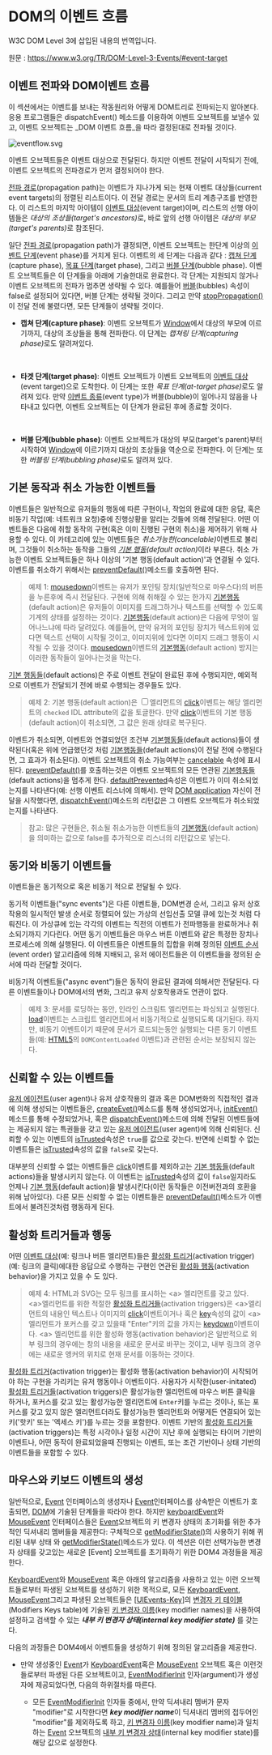 # DOM의 이벤트 흐름
W3C DOM Level 3에 삽입된 내용의 번역입니다.

원문 : https://www.w3.org/TR/DOM-Level-3-Events/#event-target

## 이벤트 전파와 DOM이벤트 흐름

이 섹션에서는 이벤트를 보내는 작동원리와 어떻게 DOM트리로 전파되는지 알아본다. 응용 프로그램들은 dispatchEvent() 메소드를 이용하여 이벤트 오브젝트를 보낼수 있고, 이벤트 오브젝트는 _DOM 이벤트 흐름_을 따라 결정된대로 전파될 것이다.

![eventflow.svg](https://www.w3.org/TR/DOM-Level-3-Events/images/eventflow.svg)

이벤트 오브젝트들은 이벤트 대상으로 전달된다. 하지만 이벤트 전달이 시작되기 전에, 이벤트 오브젝트의 전파경로가 먼저 결정되어야 한다.

[전파 경로](https://www.w3.org/TR/DOM-Level-3-Events/#propagation-path)(propagation path)는 이벤트가 지나가게 되는 현재 이벤트 대상들(current event targets)의 정렬된 리스트이다. 이 전달 경로는 문서의 트리 계층구조를 반영한다. 이 리스트의 마지막 아이템이 [이벤트 대상](https://www.w3.org/TR/DOM-Level-3-Events/#event-target)(event target)이며, 리스트의 선행 아이템들은 <em>대상의 조상들(target's ancestors)</em>로, 바로 앞의 선행 아이템은 <em>대상의 부모(target's parents)</em>로 참조된다.

일단 [전파 경로](https://www.w3.org/TR/DOM-Level-3-Events/#propagation-path)(propagation path)가 결정되면, 이벤트 오브젝트는 한단계 이상의 [이벤트 단계](https://www.w3.org/TR/DOM-Level-3-Events/#event-phase)(event phase)를 거치게 된다. 이벤트의 세 단계는 다음과 같다 : [캡쳐 단계](https://www.w3.org/TR/DOM-Level-3-Events/#capture-phase)(capture phase), [목표 단계](https://www.w3.org/TR/DOM-Level-3-Events/#target-phase)(target phase), 그리고 [버블 단계](https://www.w3.org/TR/DOM-Level-3-Events/#bubble-phase)(bubble phase). 이벤트 오브젝트들은 이 단계들을 아래에 기술한대로 완료한다. 각 단계는 지원되지 않거나 이벤트 오브젝트의 전파가 멈추면 생략될 수 있다. 예를들어 [버블](https://dom.spec.whatwg.org/#dom-event-bubbles)(bubbles) 속성이 false로 설정되어 있다면, 버블 단계는 생략될 것이다. 그리고 만약 [stopPropagation()](https://dom.spec.whatwg.org/#dom-event-stoppropagation)이 전달 전에 불렸다면, 모든 단계들이 생략될 것이다.

- **캡쳐 단계(capture phase)**: 이벤트 오브젝트가 [Window](https://www.w3.org/TR/DOM-Level-3-Events/#window)에서 대상의 부모에 이르기까지, 대상의 조상들을 통해 전파한다. 이 단계는 <em>캡쳐링 단계(capturing phase)</em>로도 알려져있다.
<br>

- **타겟 단계(target phase)**: 이벤트 오브젝트가 이벤트 오브젝트의 [이벤트 대상](https://www.w3.org/TR/DOM-Level-3-Events/#event-target)(event target)으로 도착한다. 이 단계는 또한 <em>목표 단계(at-target phase)</em>로도 알려져 있다. 만약 [이벤트 종류](https://www.w3.org/TR/DOM-Level-3-Events/#event-type)(event type)가 버블(bubble)이 일어나지 않음을 나타내고 있다면, 이벤트 오브젝트는 이 단계가 완료된 후에 종료할 것이다.
<br>

- **버블 단계(bubble phase)**: 이벤트 오브젝트가 대상의 부모(target's parent)부터 시작하여 [Window](https://www.w3.org/TR/DOM-Level-3-Events/#window)에 이르기까지 대상의 조상들을 역순으로 전파한다. 이 단계는 또한 <em>버블링 단계(bubbling phase)</em>로도 알려져 있다.


## 기본 동작과 취소 가능한 이벤트들

이벤트들은 일반적으로 유저들의 행동에 따른 구현이나, 작업의 완료에 대한 응답, 혹은 비동기 작업(예: 네트워크 요청)중에 진행상황을 알리는 것들에 의해 전달된다. 어떤 이벤트들은 다음에 취할 동작의 구현(혹은 이미 진행된 구현의 취소)을 제어하기 위해 사용할 수 있다. 이 카테고리에 있는 이벤트들은 <em>취소가능한(cancelable)</em>이벤트로 불리며, 그것들이 취소하는 동작을 그들의 <em>[기본 행동](https://www.w3.org/TR/DOM-Level-3-Events/#default-action)(default action)</em>이라 부른다. 취소 가능한 이벤트 오브젝트들은 하나 이상의 '기본 행동(default action)'과 연결될 수 있다. 이벤트를 취소하기 위해서는 [preventDefault()](https://dom.spec.whatwg.org/#dom-event-preventdefault)메소드를 호출하면 된다.


> 예제 1:
[mousedown](https://www.w3.org/TR/DOM-Level-3-Events/#mousedown)이벤트는 유저가 포인팅 장치(일반적으로 마우스다)의 버튼을 누른후에 즉시 전달된다. 구현에 의해 취해질 수 있는 한가지 [기본행동](https://www.w3.org/TR/DOM-Level-3-Events/#default-action)(default action)은 유저들이 이미지를 드래그하거나 텍스트를 선택할 수 있도록 기계의 상태를 설정하는 것이다. [기본행동](https://www.w3.org/TR/DOM-Level-3-Events/#default-action)(default action)은 다음에 무엇이 일어나느냐에 따라 달려있다. 예를들어, 만약 유저의 포인팅 장치가 텍스트위에 있다면 텍스트 선택이 시작될 것이고, 이미지위에 있다면 이미지 드래그 행동이 시작될 수 있을 것이다. [mousedown](https://www.w3.org/TR/DOM-Level-3-Events/#mousedown)이벤트의 [기본행동](https://www.w3.org/TR/DOM-Level-3-Events/#default-action)(default action) 방지는 이러한 동작들이 일어나는것을 막는다.

[기본 행동들](https://www.w3.org/TR/DOM-Level-3-Events/#default-action)(default actions)은 주로 이벤트 전달이 완료된 후에 수행되지만, 예외적으로 이벤트가 전달되기 전에 바로 수행되는 경우들도 있다.

> 예제 2:
> 기본 행동(default action)은 <input type="checkbox">엘리먼트의  [click](https://www.w3.org/TR/DOM-Level-3-Events/#click)이벤트는 해당 엘리먼트의 `checked` IDL attribute의 값을 토글한다. 만약 [click](https://www.w3.org/TR/DOM-Level-3-Events/#click)이벤트의 기본 행동(default action)이 취소되면, 그 값은 원래 상태로 복구된다.


이벤트가 취소되면, 이벤트와 연결되었던 조건부 [기본행동들](https://www.w3.org/TR/DOM-Level-3-Events/#default-action)(default actions)들이 생략된다(혹은 위에 언급했던것 처럼 [기본행동들](https://www.w3.org/TR/DOM-Level-3-Events/#default-action)(default actions)이 전달 전에 수행된다면, 그 효과가 취소된다). 이벤트 오브젝트의 취소 가능여부는 [cancelable](https://dom.spec.whatwg.org/#dom-event-cancelable) 속성에 표시된다. [preventDefault()](https://dom.spec.whatwg.org/#dom-event-preventdefault)를 호출하는것은 이벤트 오브젝트의 모든 연관된 [기본행동들](https://www.w3.org/TR/DOM-Level-3-Events/#default-action)(default actions)을 멈추게 한다. [defaultPrevented](https://dom.spec.whatwg.org/#dom-event-defaultprevented)속성은 이벤트가 이미 취소되었는지를 나타낸다(예: 선행 이벤트 리스너에 의해서). 만약 [DOM application](https://www.w3.org/TR/DOM-Level-3-Events/#dom-application) 자신이 전달을 시작했다면, [dispatchEvent()](https://dom.spec.whatwg.org/#dom-eventtarget-dispatchevent)메소드의 리턴값은 그 이벤트 오브젝트가 취소되었는지를 나타낸다.

> 참고:
> 많은 구현들은, 취소될 취소가능한 이벤트들의 [기본행동](https://www.w3.org/TR/DOM-Level-3-Events/#default-action)(default action)을 의미하는 값으로 false를 추가적으로 리스너의 리턴값으로 넣는다.

## 동기와 비동기 이벤트들

이벤트들은 동기적으로 혹은 비동기 적으로 전달될 수 있다.

동기적 이벤트들("sync events")은 다른 이벤트들, DOM변경 순서, 그리고 유저 상호작용의 일시적인 발생 순서로 정렬되어 있는 가상의 선입선출 모델 큐에 있는것 처럼 다뤄진다. 이 가상큐에 있는 각각의 이벤트는 직전의 이벤트가 전파행동을 완료하거나 취소되기까지 기다린다. 어떤 동기 이벤트들은 마우스 버튼 이벤트와 같은 특정한 장치나 프로세스에 의해 실행된다. 이 이벤트들은 이벤트들의 집합을 위해 정의된 [이벤트 순서](https://www.w3.org/TR/DOM-Level-3-Events/#event-order)(event order) 알고리즘에 의해 지배되고, 유저 에이전트들은 이 이벤트들을 정의된 순서에 따라 전달할 것이다.

비동기적 이벤트들("async event")들은 동작이 완료된 결과에 의해서만 전달된다. 다른 이벤트들이나 DOM에서의 변화, 그리고 유저 상호작용과도 연관이 없다.

> 예제 3:
> 문서를 로딩하는 동안, 인라인 스크림트 엘리먼트는 파싱되고 실행된다. [load](https://www.w3.org/TR/DOM-Level-3-Events/#load)이벤트는 스크립트 엘리먼트에서 비동기적으로 실행되도록 대기된다. 하지만, 비동기 이벤트이기 때문에 문서가 로드되는동안 실행되는 다른 동기 이벤트들(예: [HTML5](https://www.w3.org/TR/DOM-Level-3-Events/#biblio-html5)의 `DOMContentLoaded` 이벤트)과 관련된 순서는 보장되지 않는다.

## 신뢰할 수 있는 이벤트들

[유저 에이전트](https://www.w3.org/TR/DOM-Level-3-Events/#user-agent)(user agent)나 유저 상호작용의 결과 혹은 DOM변화의 직접적인 결과에 의해 생성되는 이벤트들은, [createEvet()](https://dom.spec.whatwg.org/#dom-document-createevent)메소드를 통해 생성되었거나, [initEvent()](https://dom.spec.whatwg.org/#dom-event-initevent)메소드를 통해 수정되었거나, 혹은 [dispatchEvent()](https://dom.spec.whatwg.org/#dom-eventtarget-dispatchevent)메소드에 의해 전달된 이벤트들에는 제공되지 않는 특권들을 갖고 있는 [유저 에이전트](https://www.w3.org/TR/DOM-Level-3-Events/#user-agent)(user agent)에 의해 신뢰된다. 신뢰할 수 있는 이벤트의 [isTrusted](https://dom.spec.whatwg.org/#dom-event-istrusted)속성은 `true`를 값으로 갖는다. 반면에 신뢰할 수 없는 이벤트들은 [isTrusted](https://dom.spec.whatwg.org/#dom-event-istrusted)속성의 값을 `false`로 갖는다.

대부분의 신뢰할 수 없는 이벤트들은 [click](https://www.w3.org/TR/DOM-Level-3-Events/#click)이벤트를 제외하고는 [기본 행동들](https://www.w3.org/TR/DOM-Level-3-Events/#default-action)(default actions)들을 발생시키지 않는다. 이 이벤트는 [isTrusted](https://dom.spec.whatwg.org/#dom-event-istrusted)속성의 값이 `false`일지라도 언제나 [기본 행동](https://www.w3.org/TR/DOM-Level-3-Events/#default-action)(default action)을 발생시킨다(이런 동작들은 이전버전과의 호환을 위해 남아있다). 다른 모든 신뢰할 수 없는 이벤트들은 [preventDefault()](https://dom.spec.whatwg.org/#dom-event-preventdefault)메소드가 이벤트에서 불려진것처럼 행동하게 된다.

## 활성화 트리거들과 행동

어떤 [이벤트 대상](https://www.w3.org/TR/DOM-Level-3-Events/#event-target)(예: 링크나 버튼 엘리먼트)들은 [활성화 트리거](https://www.w3.org/TR/DOM-Level-3-Events/#activation-trigger)(activation trigger)(예: 링크의 클릭)에대한 응답으로 수행하는 구현인 연관된 [활성화 행동](https://www.w3.org/TR/DOM-Level-3-Events/#activation-behavior)(activation behavior)을 가지고 있을 수 도 있다.
 
 > 예제 4:
 > HTML과 SVG는 모두 링크를 표시하는 \<a> 엘리먼트를 갖고 있다. \<a>엘리먼트를 위한 적절한 [활성화 트리거들](https://www.w3.org/TR/DOM-Level-3-Events/#activation-trigger)(activation triggers)은 \<a>엘리먼트의 내용인 텍스트나 이미지의 [click](https://www.w3.org/TR/DOM-Level-3-Events/#click)이벤트이거나 혹은  [key](https://www.w3.org/TR/DOM-Level-3-Events/#dom-keyboardevent-key)속성의 값이 \<a>엘리먼트가 포커스를 갖고 있을때 "Enter"키의 값을 가지는 [keydown](https://www.w3.org/TR/DOM-Level-3-Events/#keydown)이벤트이다. \<a> 엘리먼트를 위한 활성화 행동(activation behavior)은 일반적으로 외부 링크의 경우에는  창의 내용을 새로운 문서로 바꾸는 것이고, 내부 링크의 경우에는 새로운 앵커의 위치로 현재 문서를 이동하는 것이다.

[활성화 트리거](https://www.w3.org/TR/DOM-Level-3-Events/#activation-trigger)(activation trigger)는 활성화 행동(activation behavior)이 시작되어야 하는 구현을 가리키는 유저 행동이나 이벤트이다. 사용자가 시작한(user-initated) [활성화 트리거들](https://www.w3.org/TR/DOM-Level-3-Events/#activation-trigger)(activation triggers)은 활성가능한 엘리먼트에 마우스 버튼 클릭을 하거나, 포커스를 갖고 있는 활성가능한 엘리먼트에 `Enter`키를 누르는 것이나, 또는 포커스를 갖고 있지 않은 엘리먼트더라도 활성가능한 엘리먼트와 어떻게든 연결되어 있는 키('핫키' 또는 '엑세스 키')를 누르는 것을 포함한다. 이벤트 기반의 [활성화 트리거들](https://www.w3.org/TR/DOM-Level-3-Events/#activation-trigger)(activation triggers)는 특정 시각이나 일정 시간이 지난 후에 실행되는 타이머 기반의 이벤트나, 어떤 동작이 완료되었을때 진행되는 이벤트, 또는 조건 기반이나 상태 기반의 이벤트들을 포함할 수 있다.

## 마우스와 키보드 이벤트의 생성

일반적으로, [Event](https://dom.spec.whatwg.org/#event) 인터페이스의 생성자나 [Event](https://dom.spec.whatwg.org/#event)인터페이스를 상속받은 이벤트가 호출되면, [DOM](https://dom.spec.whatwg.org/#event)에 기술된 단계들을 따라야 한다. 하지만 [keyboardEvent](https://www.w3.org/TR/DOM-Level-3-Events/#keyboardevent-keyboardevent)와 [MouseEvent](https://www.w3.org/TR/DOM-Level-3-Events/#mouseevent) 인터페이스들은 [Event](https://dom.spec.whatwg.org/#event)오브젝트의 키 변경자 상태의 초기화를 위한 추가적인 딕셔내리 멤버들을 제공한다: 구체적으로 [getModifierState()](https://www.w3.org/TR/DOM-Level-3-Events/#dom-keyboardevent-getmodifierstate)의 사용하기 위해 퀴리된 내부 상태  와 [getModifierState()](https://www.w3.org/TR/DOM-Level-3-Events/#dom-keyboardevent-getmodifierstate)메소드가 있다. 이 섹션은 이런 선택가능한 변경자 상태를 갖고있는 새로운 [Event] 오브젝트를 초기화하기 위한 DOM4 과정들을 제공한다.

[KeyboardEvent](https://www.w3.org/TR/DOM-Level-3-Events/#keyboardevent-keyboardevent)와 [MouseEvent](https://www.w3.org/TR/DOM-Level-3-Events/#mouseevent) 혹은 아래의 알고리즘을 사용하고 있는 이런 오브젝트들로부터 파생된 오브젝트를 생성하기 위한 목적으로, 모든 [KeyboardEvent](https://www.w3.org/TR/DOM-Level-3-Events/#keyboardevent-keyboardevent), [MouseEvent](https://www.w3.org/TR/DOM-Level-3-Events/#mouseevent)그리고 파생된 오브젝트들은   [[UIEvents-Key](https://www.w3.org/TR/DOM-Level-3-Events/#biblio-uievents-key)]의 [변경자 키 테이블](http://www.w3.org/TR/uievents-key/#keys-modifier)(Modifiers Keys table)에 기술된 [키 변경자 이름](https://www.w3.org/TR/DOM-Level-3-Events/#keys-modifiers)(key modifier names)을 사용하여 설정하고 검색할 수 있는 <em>**내부 키 변경자 상태(internal key modifier state)** </em>를 갖는다.

다음의 과정들은 DOM4에서 이벤트들을 생성하기 위해 정의된 알고리즘을 제공한다.

- 만약 생성중인 [Event](https://dom.spec.whatwg.org/#event)가 [KeyboardEvent](https://www.w3.org/TR/DOM-Level-3-Events/#keyboardevent-keyboardevent)혹은 [MouseEvent](https://www.w3.org/TR/DOM-Level-3-Events/#mouseevent) 오브젝트 혹은 이런것들로부터 파생된 다른 오브젝트이고, [EventModifierInit]() 인자(argument)가 생성자에 제공되었다면, 다음의 하위절차를 따른다.

    - 모든 [EventModifierInit](https://www.w3.org/TR/DOM-Level-3-Events/#dictdef-eventmodifierinit) 인자들 중에서, 만약 딕셔내리 멤버가 문자 "modifier"로 시작한다면 <em>**key modifier name**</em>이 딕셔내리 멤버의 접두어인 "modifier"를 제외하도록 하고, [키 변경자 이름](https://www.w3.org/TR/DOM-Level-3-Events/#modifier-key-name)(key modifier name)과 일치하는 [Event](https://dom.spec.whatwg.org/#event) 오브젝트의 [내부 키 변경자 상태](https://www.w3.org/TR/DOM-Level-3-Events/#internal-key-modifier-state)(internal key modifier state)를 해당 값으로 설정한다.

